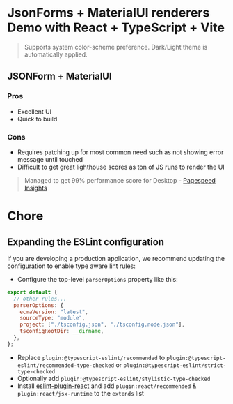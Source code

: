 # JsonForms + MaterialUI renderers Demo with React + TypeScript + Vite

> Supports system color-scheme preference. Dark/Light theme is automatically applied.

## JSONForm + MaterialUI

### Pros

- Excellent UI
- Quick to build

### Cons

- Requires patching up for most common need such as not showing error message until touched
- Difficult to get great lighthouse scores as ton of JS runs to render the UI

> Managed to get 99% performance score for Desktop - [Pagespeed Insights](https://pagespeed.web.dev/analysis/https-employee-onboarding-livid-vercel-app/hr80zu0o4p?form_factor=desktop)

# Chore

## Expanding the ESLint configuration

If you are developing a production application, we recommend updating the configuration to enable type aware lint rules:

- Configure the top-level `parserOptions` property like this:

```js
export default {
  // other rules...
  parserOptions: {
    ecmaVersion: "latest",
    sourceType: "module",
    project: ["./tsconfig.json", "./tsconfig.node.json"],
    tsconfigRootDir: __dirname,
  },
};
```

- Replace `plugin:@typescript-eslint/recommended` to `plugin:@typescript-eslint/recommended-type-checked` or `plugin:@typescript-eslint/strict-type-checked`
- Optionally add `plugin:@typescript-eslint/stylistic-type-checked`
- Install [eslint-plugin-react](https://github.com/jsx-eslint/eslint-plugin-react) and add `plugin:react/recommended` & `plugin:react/jsx-runtime` to the `extends` list
